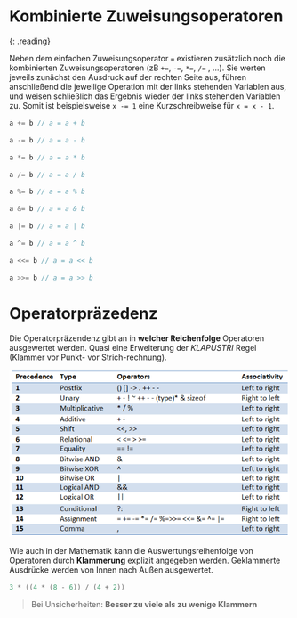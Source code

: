 # Kombinierte Zuweisungsoperatoren
{: .reading}

Neben dem einfachen Zuweisungsoperator ``=`` existieren zusätzlich noch die kombinierten Zuweisungsoperatoren (zB ``+=``, ``-=``, ``*=``, ``/=`` , ...). Sie werten jeweils zunächst den Ausdruck auf der rechten Seite aus, führen anschließend die jeweilige Operation mit der links stehenden Variablen aus, und weisen schließlich das Ergebnis wieder der links stehenden Variablen zu. Somit ist beispielsweise ``x -= 1`` eine Kurzschreibweise für ``x = x - 1``.

````cpp
a += b // a = a + b
````
````cpp
a -= b // a = a - b
````
````cpp
a *= b // a = a * b
````
````cpp
a /= b // a = a / b
````
````cpp
a %= b // a = a % b
````
````cpp
a &= b // a = a & b
````
````cpp
a |= b // a = a | b
````
````cpp
a ^= b // a = a ^ b
````
````cpp
a <<= b // a = a << b
````
````cpp
a >>= b // a = a >> b
````

# Operatorpräzedenz
Die Operatorpräzendenz gibt an in **welcher Reichenfolge** Operatoren ausgewertet werden. Quasi eine Erweiterung der *KLAPUSTRI* Regel (Klammer vor Punkt- vor Strich-rechnung).

![Operatorpräzendenz](../assets/img/operator_precedence.png)

Wie auch in der Mathematik kann die Auswertungsreihenfolge von Operatoren durch **Klammerung** explizit angegeben werden. Geklammerte Ausdrücke werden von Innen nach Außen ausgewertet.

````cpp
3 * ((4 * (8 - 6)) / (4 + 2))
````

> Bei Unsicherheiten: **Besser zu viele als zu wenige Klammern**